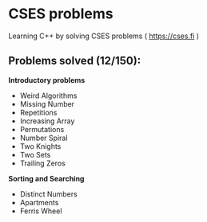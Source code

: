 # CSES problems
Learning C++ by solving CSES problems ( https://cses.fi )

## Problems solved (12/150):
**Introductory problems**
- Weird Algorithms
- Missing Number
- Repetitions
- Increasing Array
- Permutations
- Number Spiral
- Two Knights
- Two Sets
- Trailing Zeros

**Sorting and Searching**
- Distinct Numbers
- Apartments
- Ferris Wheel
